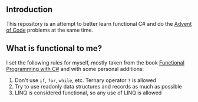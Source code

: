 ## Introduction

This repository is an attempt to better learn functional C# and do the 
[Advent of Code](https://adventofcode.com/) problems at the same time.

## What is functional to me?

I set the following rules for myself, mostly taken from the book [Functional Programming with C#](https://learning.oreilly.com/library/view/functional-programming-with/9781492097068/)
and with some personal additions:

1. Don't use `if`, `for`, `while`, etc. Ternary operator `?` is allowed
2. Try to use readonly data structures and records as much as possible
3. LINQ is considered functional, so any use of LINQ is allowed